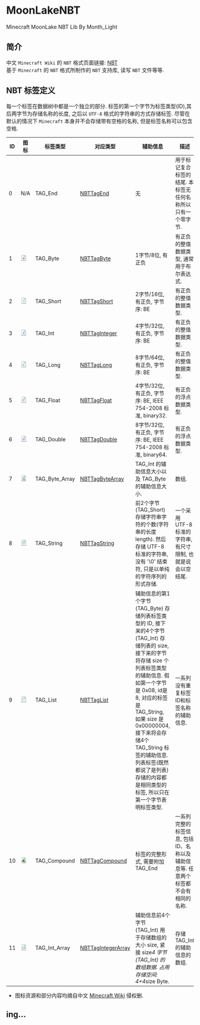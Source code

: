# MoonLakeNBT
Minecraft MoonLake NBT Lib
By Month_Light

## 简介
中文 `Minecraft Wiki` 的 `NBT` 格式页面链接: [NBT](http://minecraft-zh.gamepedia.com/NBT%E6%A0%BC%E5%BC%8F) <br />
基于 `Minecraft` 的 `NBT` 格式所制作的 `NBT` 支持库, 读写 `NBT` 文件等等.

## NBT 标签定义
每一个标签在数据树中都是一个独立的部分. 标签的第一个字节为标签类型(ID),其后两字节为存储名称的长度, 之后以 `UTF-8` 
格式的字符串的方式存储标签. 尽管在默认的情况下 `Minecraft` 本身并不会存储带有空格的名称, 但是标签名称可以包含空格.

ID | 图标 | 标签类型 | 对应类型 | 辅助信息 | 描述
--- | --- | --- | --- | --- | ---
0 | N/A | TAG_End | [NBTTagEnd](src/main/java/com/minecraft/moonlake/nbt/NBTTagEnd.java) | 无 | 用于标记复合标签的结尾. 本标签无任何名称所以只有一个零字节.
1 | ![TAG_Byte](src/main/resources/NBTByte.png) | TAG_Byte | [NBTTagByte](src/main/java/com/minecraft/moonlake/nbt/NBTTagByte.java) | 1字节/8位, 有正负 | 有正负的整值数据类型, 通常用于布尔表达式.
2 | ![TAG_Short](src/main/resources/NBTShort.png) | TAG_Short | [NBTTagShort](src/main/java/com/minecraft/moonlake/nbt/NBTTagShort.java) | 2字节/16位, 有正负, 字节序: BE | 有正负的整值数据类型.
3 | ![TAG_Int](src/main/resources/NBTInteger.png) | TAG_Int | [NBTTagInteger](src/main/java/com/minecraft/moonlake/nbt/NBTTagInteger.java) | 4字节/32位, 有正负, 字节序: BE | 有正负的整值数据类型.
4 | ![TAG_Long](src/main/resources/NBTLong.png) | TAG_Long | [NBTTagLong](src/main/java/com/minecraft/moonlake/nbt/NBTTagLong.java) | 8字节/64位, 有正负, 字节序: BE | 有正负的整值数据类型.
5 | ![TAG_Float](src/main/resources/NBTFloat.png) | TAG_Float | [NBTTagFloat](src/main/java/com/minecraft/moonlake/nbt/NBTTagFloat.java) | 4字节/32位, 有正负, 字节序: BE, IEEE 754-2008 标准, binary32. | 有正负的浮点数据类型.
6 | ![TAG_Double](src/main/resources/NBTDouble.png) | TAG_Double | [NBTTagDouble](src/main/java/com/minecraft/moonlake/nbt/NBTTagDouble.java) | 8字节/32位, 有正负, 字节序: BE, IEEE 754-2008 标准, binary64. | 有正负的浮点数据类型.
7 | ![TAG_Byte_Array](src/main/resources/NBTByteArray.png) | TAG_Byte_Array | [NBTTagByteArray](src/main/java/com/minecraft/moonlake/nbt/NBTTagByteArray.java) | TAG_Int 的辅助信息大小以及 TAG_Byte 的辅助信息大小. | 数组.
8 | ![TAG_String](src/main/resources/NBTString.png) | TAG_String | [NBTTagString](src/main/java/com/minecraft/moonlake/nbt/NBTTagString.java) | 前2个字节 (TAG_Short) 存储字符串字符的个数(字符串的长度length). 然后存储 UTF-8 标准的字符串, 没有 '\0' 结束符, 只是以单纯的字符序列的形式存储. | 一个采用 UTF-8 标准的字符串, 有尺寸限制, 也就是说会以空结尾.
9 | ![TAG_List](src/main/resources/NBTList.png) | TAG_List | [NBTTagList](src/main/java/com/minecraft/moonlake/nbt/NBTTagList.java) | 辅助信息的第1个字节 (TAG_Byte) 存储列表标签类型的 ID, 接下来的4个字节 (TAG_Int) 存储列表的 size, 接下来的字节将存储 size 个列表标签类型的辅助信息. 假如第一个字节是 0x08, id是8, 对应的标签是 TAG_String, 如果 size 是 0x00000004, 接下来将会存储4个 TAG_String 标签的辅助信息. 列表标签(既然都说了是列表)存储的内容都是相同类型的标签, 所以只在第一个字节表明标签类型. | 一系列没有重复标签ID和标签名称的辅助信息.
10 | ![TAG_Compound](src/main/resources/NBTCompound.png) | TAG_Compound | [NBTTagCompound](src/main/java/com/minecraft/moonlake/nbt/NBTTagCompound.java) | 标签的完整形式, 需要附加 TAG_End | 一系列完整的标签信息, 包括ID、名称以及辅助信息等. 任意两个标签都不会有相同的名称.
11 | ![TAG_Int_Array](src/main/resources/NBTIntegerArray.png) | TAG_Int_Array | [NBTTagIntegerArray](src/main/java/com/minecraft/moonlake/nbt/NBTTagIntegerArray.java) | 辅助信息前4个字节 (TAG_Int) 用于存储数组的大小 size, 紧接 size*4 字节 (TAG_Int) 的数组数据. 占用存储空间: 4+4*size Byte. | 存储 TAG_Int 的辅助信息的数组.

* 图标资源和部分内容均摘自中文 [Minecraft Wiki](http://minecraft-zh.gamepedia.com/NBT%E6%A0%BC%E5%BC%8F) 侵权删.

## ing...
